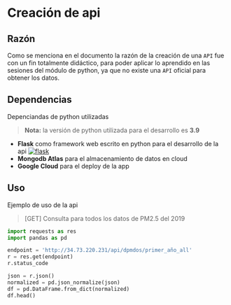 # Creación de api

## Razón
Como se menciona en el documento la razón de la creación de una `API` fue con un fin totalmente didáctico, para poder aplicar lo aprendido en las sesiones del módulo de python, ya que no existe una `API` oficial para obtener los datos.
## Dependencias
Depenciandas de python utilizadas 

> **Nota:** la versión de python utilizada para el desarrollo es **3.9**

- **Flask** como framework web escrito en python para el desarrollo de la api [![flask](https://img.shields.io/badge/flask-v%201.1.2-blue)](https://pypi.org/project/Flask/) 
- **Mongodb Atlas** para el almacenamiento de datos en cloud
- **Google Cloud** para el deploy de la app

## Uso
Ejemplo de uso de la api

> [GET] Consulta para todos los datos de PM2.5 del 2019

```python
import requests as res
import pandas as pd

endpoint = 'http://34.73.220.231/api/dpmdos/primer_año_all'
r = res.get(endpoint)
r.status_code

json = r.json()
normalized = pd.json_normalize(json)
df = pd.DataFrame.from_dict(normalized)
df.head()
```